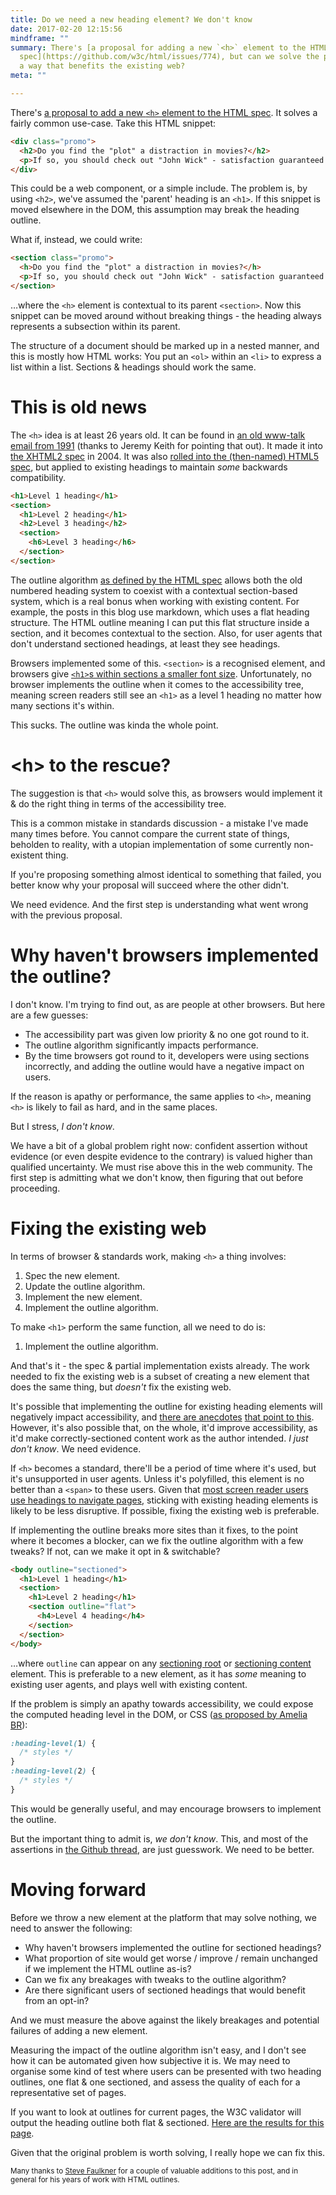 ```yaml
---
title: Do we need a new heading element? We don't know
date: 2017-02-20 12:15:56
mindframe: ""
summary: There's [a proposal for adding a new `<h>` element to the HTML
  spec](https://github.com/w3c/html/issues/774), but can we solve the problem in
  a way that benefits the existing web?
meta: ""

---
```


There's [a proposal to add a new `<h>` element to the HTML spec](https://github.com/w3c/html/issues/774). It solves a fairly common use-case. Take this HTML snippet:

```html
<div class="promo">
  <h2>Do you find the "plot" a distraction in movies?</h2>
  <p>If so, you should check out "John Wick" - satisfaction guaranteed!</p>
</div>
```

This could be a web component, or a simple include. The problem is, by using `<h2>`, we've assumed the 'parent' heading is an `<h1>`. If this snippet is moved elsewhere in the DOM, this assumption may break the heading outline.

What if, instead, we could write:

```html
<section class="promo">
  <h>Do you find the "plot" a distraction in movies?</h>
  <p>If so, you should check out "John Wick" - satisfaction guaranteed!</p>
</section>
```

…where the `<h>` element is contextual to its parent `<section>`. Now this snippet can be moved around without breaking things - the heading always represents a subsection within its parent.

The structure of a document should be marked up in a nested manner, and this is mostly how HTML works: You put an `<ol>` within an `<li>` to express a list within a list. Sections & headings should work the same.

# This is old news

The `<h>` idea is at least 26 years old. It can be found in [an old www-talk email from 1991](https://lists.w3.org/Archives/Public/www-talk/1991SepOct/0003.html) (thanks to Jeremy Keith for pointing that out). It made it into [the XHTML2 spec](https://www.w3.org/TR/2004/WD-xhtml2-20040722/mod-structural.html#sec_8.5.) in 2004. It was also [rolled into the (then-named) HTML5 spec](https://html.spec.whatwg.org/multipage/semantics.html#headings-and-sections), but applied to existing headings to maintain *some* backwards compatibility.

```html
<h1>Level 1 heading</h1>
<section>
  <h1>Level 2 heading</h1>
  <h2>Level 3 heading</h2>
  <section>
    <h6>Level 3 heading</h6>
  </section>
</section>
```

The outline algorithm [as defined by the HTML spec](https://html.spec.whatwg.org/multipage/semantics.html#headings-and-sections) allows both the old numbered heading system to coexist with a contextual section-based system, which is a real bonus when working with existing content. For example, the posts in this blog use markdown, which uses a flat heading structure. The HTML outline meaning I can put this flat structure inside a section, and it becomes contextual to the section. Also, for user agents that don't understand sectioned headings, at least they see headings.

Browsers implemented some of this. `<section>` is a recognised element, and browsers give [`<h1>`s within sections a smaller font size](https://jsbin.com/jucorev/edit?html,output). Unfortunately, no browser implements the outline when it comes to the accessibility tree, meaning screen readers still see an `<h1>` as a level 1 heading no matter how many sections it's within.

This sucks. The outline was kinda the whole point.

# &lt;h&gt; to the rescue?

The suggestion is that `<h>` would solve this, as browsers would implement it & do the right thing in terms of the accessibility tree.

This is a common mistake in standards discussion - a mistake I've made many times before. You cannot compare the current state of things, beholden to reality, with a utopian implementation of some currently non-existent thing.

If you're proposing something almost identical to something that failed, you better know why your proposal will succeed where the other didn't.

We need evidence. And the first step is understanding what went wrong with the previous proposal.

# Why haven't browsers implemented the outline?

I don't know. I'm trying to find out, as are people at other browsers. But here are a few guesses:

* The accessibility part was given low priority & no one got round to it.
* The outline algorithm significantly impacts performance.
* By the time browsers got round to it, developers were using sections incorrectly, and adding the outline would have a negative impact on users.

If the reason is apathy or performance, the same applies to `<h>`, meaning `<h>` is likely to fail as hard, and in the same places.

But I stress, *I don't know*.

We have a bit of a global problem right now: confident assertion without evidence (or even despite evidence to the contrary) is valued higher than qualified uncertainty. We must rise above this in the web community. The first step is admitting what we don't know, then figuring that out before proceeding.

# Fixing the existing web

In terms of browser & standards work, making `<h>` a thing involves:

1. Spec the new element.
1. Update the outline algorithm.
1. Implement the new element.
1. Implement the outline algorithm.

To make `<h1>` perform the same function, all we need to do is:

1. Implement the outline algorithm.

And that's it - the spec & partial implementation exists already. The work needed to fix the existing web is a subset of creating a new element that does the same thing, but *doesn't* fix the existing web.

It's possible that implementing the outline for existing heading elements will negatively impact accessibility, and [there are anecdotes](https://twitter.com/stevefaulkner/status/833661375356481538) [that point to this](https://github.com/w3c/html/issues/774#issuecomment-278382514). However, it's also possible that, on the whole, it'd improve accessibility, as it'd make correctly-sectioned content work as the author intended. *I just don't know*. We need evidence.

If `<h>` becomes a standard, there'll be a period of time where it's used, but it's unsupported in user agents. Unless it's polyfilled, this element is no better than a `<span>` to these users. Given that [most screen reader users use headings to navigate pages](http://webaim.org/projects/screenreadersurvey5/#finding), sticking with existing heading elements is likely to be less disruptive. If possible, fixing the existing web is preferable.

If implementing the outline breaks more sites than it fixes, to the point where it becomes a blocker, can we fix the outline algorithm with a few tweaks? If not, can we make it opt in & switchable?

```html
<body outline="sectioned">
  <h1>Level 1 heading</h1>
  <section>
    <h1>Level 2 heading</h1>
    <section outline="flat">
      <h4>Level 4 heading</h4>
    </section>
  </section>
</body>
```

…where `outline` can appear on any [sectioning root](https://html.spec.whatwg.org/multipage/semantics.html#sectioning-root) or [sectioning content](https://html.spec.whatwg.org/multipage/dom.html#sectioning-content-2) element. This is preferable to a new element, as it has *some* meaning to existing user agents, and plays well with existing content.

If the problem is simply an apathy towards accessibility, we could expose the computed heading level in the DOM, or CSS ([as proposed by Amelia BR](https://github.com/w3c/html/issues/774#issuecomment-278404905)):

```css
:heading-level(1) {
  /* styles */
}
:heading-level(2) {
  /* styles */
}
```

This would be generally useful, and may encourage browsers to implement the outline.

But the important thing to admit is, *we don't know*. This, and most of the assertions in [the Github thread](https://github.com/w3c/html/issues/774), are just guesswork. We need to be better.

# Moving forward

Before we throw a new element at the platform that may solve nothing, we need to answer the following:

* Why haven't browsers implemented the outline for sectioned headings?
* What proportion of site would get worse / improve / remain unchanged if we implement the HTML outline as-is?
* Can we fix any breakages with tweaks to the outline algorithm?
* Are there significant users of sectioned headings that would benefit from an opt-in?

And we must measure the above against the likely breakages and potential failures of adding a new element.

Measuring the impact of the outline algorithm isn't easy, and I don't see how it can be automated given how subjective it is. We may need to organise some kind of test where users can be presented with two heading outlines, one flat & one sectioned, and assess the quality of each for a representative set of pages.

If you want to look at outlines for current pages, the W3C validator will output the heading outline both flat & sectioned. [Here are the results for this page](https://validator.w3.org/nu/?showoutline=yes&doc=https%3A%2F%2Fjakearchibald.com%2F2017%2Fdo-we-need-a-new-heading-element%2F#headingoutline).

Given that the original problem is worth solving, I really hope we can fix this.

<small>Many thanks to [Steve Faulkner](https://twitter.com/stevefaulkner) for a couple of valuable additions to this post, and in general for his years of work with HTML outlines.</small>